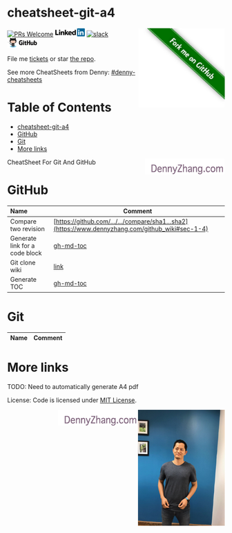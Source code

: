 # cheatsheet-git-a4
<a href="https://github.com/DennyZhang?tab=followers"><img align="right" width="200" height="183" src="https://raw.githubusercontent.com/USDevOps/mywechat-slack-group/master/images/fork_github.png" /></a>

[![PRs Welcome](https://img.shields.io/badge/PRs-welcome-brightgreen.svg)](http://makeapullrequest.com) [![LinkedIn](https://raw.githubusercontent.com/USDevOps/mywechat-slack-group/master/images/linkedin_icon.png)](https://www.linkedin.com/in/dennyzhang001) <a href="https://www.dennyzhang.com/slack" target="_blank" rel="nofollow"><img src="http://slack.dennyzhang.com/badge.svg" alt="slack"/></a> [![Github](https://raw.githubusercontent.com/USDevOps/mywechat-slack-group/master/images/github.png)](https://github.com/DennyZhang)

File me [tickets](https://github.com/DennyZhang/cheatsheet-git-a4/issues) or star [the repo](https://github.com/DennyZhang/cheatsheet-git-a4).

See more CheatSheets from Denny: [#denny-cheatsheets](https://github.com/topics/denny-cheatsheets)

Table of Contents
=================
   * [cheatsheet-git-a4](#cheatsheet-git-a4)
   * [GitHub](#github)
   * [Git](#git)
   * [More links](#more-links)


<a href="https://www.dennyzhang.com"><img align="right" width="185" height="37" src="https://raw.githubusercontent.com/USDevOps/mywechat-slack-group/master/images/dns_small.png"></a>

CheatSheet For Git And GitHub

# GitHub

| Name                           | Comment                                                                                           |
| :----------------------------  | ------------------------------------------------------------------------------------------------- |
| Compare two revision           | [https://github.com/…/…/compare/sha1…sha2](https://www.dennyzhang.com/github_wiki#sec-1-4)        |
| Generate link for a code block | [gh-md-toc](https://www.dennyzhang.com/github_wiki#sec-1-3)                                       |
| Git clone wiki                 | [link](https://www.dennyzhang.com/github_wiki#sec-1-1)                                            |
| Generate TOC                   | [gh-md-toc](https://www.dennyzhang.com/github_wiki#sec-1-2)                                       |

# Git

| Name                                | Comment                                     |
| :---------------------------------- | ------------------------------------------- |

# More links

TODO: Need to automatically generate A4 pdf

License: Code is licensed under [MIT License](https://www.dennyzhang.com/wp-content/mit_license.txt).

<a href="https://www.dennyzhang.com"><img align="right" width="201" height="268" src="https://raw.githubusercontent.com/USDevOps/mywechat-slack-group/master/images/denny_201706.png"></a>

<a href="https://www.dennyzhang.com"><img align="right" src="https://raw.githubusercontent.com/USDevOps/mywechat-slack-group/master/images/dns_small.png"></a>
